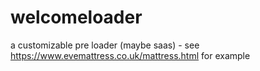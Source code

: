 # welcomeloader
a customizable pre loader (maybe saas) - see https://www.evemattress.co.uk/mattress.html for example
